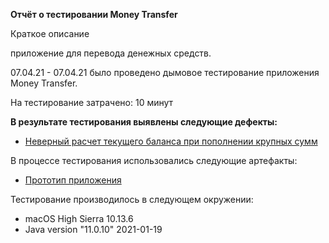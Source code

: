 **Отчёт о тестировании Money Transfer**

Краткое описание

приложение для перевода денежных средств.

07.04.21 - 07.04.21 было проведено дымовое тестирование приложения Money Transfer.

На тестирование затрачено: 10 минут

**В результате тестирования выявлены следующие дефекты:**

- [Неверный расчет текущего баланса при пополнении крупных сумм](https://github.com/Pavel-44/dz2/issues/1#issue-849511779)


В процессе тестирования использовались следующие артефакты:

- [Прототип приложения]()

Тестирование производилось в следующем окружении:

- macOS High Sierra 10.13.6
- Java version "11.0.10" 2021-01-19
